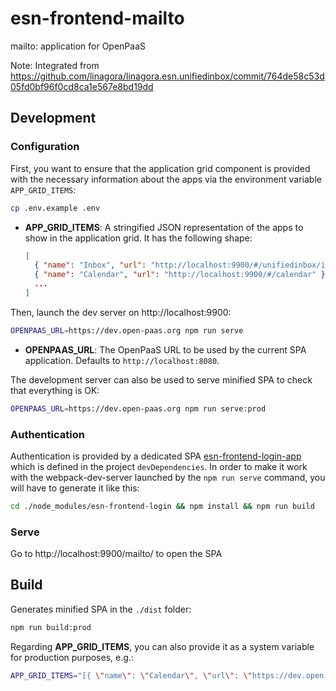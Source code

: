 # esn-frontend-mailto

mailto: application for OpenPaaS

Note: Integrated from https://github.com/linagora/linagora.esn.unifiedinbox/commit/764de58c53d05fd0bf96f0cd8ca1e567e8bd19dd

## Development

### Configuration

First, you want to ensure that the application grid component is provided with the necessary information about the apps via the environment variable `APP_GRID_ITEMS`:

```sh
cp .env.example .env
```

- **APP_GRID_ITEMS**: A stringified JSON representation of the apps to show in the application grid. It has the following shape:
  ```json
  [
    { "name": "Inbox", "url": "http://localhost:9900/#/unifiedinbox/inbox" },
    { "name": "Calendar", "url": "http://localhost:9900/#/calendar" },
    ...
  ]
  ```

Then, launch the dev server on http://localhost:9900:

```sh
OPENPAAS_URL=https://dev.open-paas.org npm run serve
```

- **OPENPAAS_URL**: The OpenPaaS URL to be used by the current SPA application. Defaults to `http://localhost:8080`.

The development server can also be used to serve minified SPA to check that everything is OK:

```sh
OPENPAAS_URL=https://dev.open-paas.org npm run serve:prod
```

### Authentication

Authentication is provided by a dedicated SPA [esn-frontend-login-app](https://github.com/OpenPaaS-Suite/esn-frontend-login) which is defined in the project `devDependencies`.
In order to make it work with the webpack-dev-server launched by the `npm run serve` command, you will have to generate it like this:

```sh
cd ./node_modules/esn-frontend-login && npm install && npm run build
```

### Serve

Go to http://localhost:9900/mailto/ to open the SPA

## Build

Generates minified SPA in the `./dist` folder:

```sh
npm run build:prod
```

Regarding **APP_GRID_ITEMS**, you can also provide it as a system variable for production purposes, e.g.:

```sh
APP_GRID_ITEMS="[{ \"name\": \"Calendar\", \"url\": \"https://dev.open-paas.org/calendar/\" }, { \"name\": \"Contacts\", \"url\": \"https://dev.open-paas.org/contacts/\" }, { \"name\": \"Inbox\", \"url\": \"http://dev.open-paas.org/inbox/\" }, { \"name\": \"Admin\", \"url\": \"https://dev.open-paas.org/admin/\" }, { \"name\": \"LinShare\", \"url\": \"https://user.linshare-4-0.integration-linshare.org/\" }]" npm run build:prod
```
